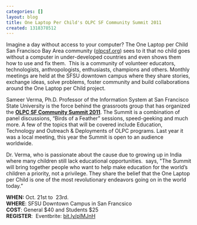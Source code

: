 ```yaml
---
categories: []
layout: blog
title: One Laptop Per Child's OLPC SF Community Summit 2011
created: 1318378512
---
```

<p><a href="file:///C:/Users/Julie B/Desktop/OLPC (1).png"><img alt="" src="file:///C:/Users/Julie%20B/Desktop/OLPC%20(1).png" /></a>Imagine a day without access to your computer? The One Laptop per Child San Francisco Bay Area community (<a href="http://www.olpcsf.org">olpcsf.org</a>) sees to it that no child goes without a computer in under-developed countries and even shows them how to use and fix them.&nbsp; This is a community of volunteer educators, technologists, anthropologists, enthusiasts, champions and others. Monthly meetings are held at the SFSU downtown campus where they share stories, exchange ideas, solve problems, foster community and build collaborations around the One Laptop per Child project.</p>
<p>Sameer Verma, Ph.D. Professor of the Information System at San Francisco State University is the force behind the grassroots group that has organized the <a href="http://www.olpcsf.org"><strong>OLPC SF Community Summit 2011</strong></a>. The Summit is a combination of panel discussions, &ldquo;Birds of a Feather&rdquo; sessions, speed-geeking and much more. A few of the topics that will be covered include Education, Technology and Outreach &amp; Deployments of OLPC programs. Last year it was a local meeting, this year the Summit is open to an audience worldwide.</p>
<p>Dr. Verma, who is passionate about the cause due to growing up in India where many children still lack educational opportunities.&nbsp; says, &quot;The Summit will bring together people who want to help make education for the world&rsquo;s children a priority, not a privilege. They share the belief that the One Laptop per Child is one of the most revolutionary endeavors going on in the world today.&rdquo;</p>
<p><strong>WHEN:</strong> Oct. 21st to&nbsp; 23rd.<br />
	<strong>WHERE</strong>: SFSU Downtown Campus in San Francsico<br />
	<strong>COST</strong>: General $40 and Students $25<br />
	<strong>REGISTER</strong>:&nbsp; Eventbrite: <a href="http://bit.ly/plMJnH">bit.ly/plMJnH</a></p>

